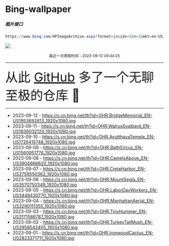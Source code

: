 # Bing-wallpaper

##### 图片接口

```powershell
https://www.bing.com/HPImageArchive.aspx?format=js&idx=0&n=1&mkt=en-US
```

 ![](https://s.cn.bing.net/th?id=OHR.BridgeMemorial_EN-US1953692613_1920x1080.jpg)

<p align='center' >
    <small>
        最近一次爬取时间 - 2023-09-12 09:44:25
    </small>
    <br>
    <hr>
    <font size=7>
        <small>
           从此 <a href='https://github.com/'>GitHub</a> 多了一个无聊至极的仓库  🍳
        </small>
    </font>
    <hr>
</p>


- 2023-09-12 - https://s.cn.bing.net/th?id=OHR.BridgeMemorial_EN-US1953692613_1920x1080.jpg 
- 2023-09-11 - https://s.cn.bing.net/th?id=OHR.WalrusSvalbard_EN-US1836032120_1920x1080.jpg 
- 2023-09-10 - https://s.cn.bing.net/th?id=OHR.AyutthayaTemple_EN-US1726415748_1920x1080.jpg 
- 2023-09-09 - https://s.cn.bing.net/th?id=OHR.BathCircus_EN-US1560951776_1920x1080.jpg 
- 2023-09-08 - https://s.cn.bing.net/th?id=OHR.CamelsAbove_EN-US3904666620_1920x1080.jpg 
- 2023-09-07 - https://s.cn.bing.net/th?id=OHR.CreteHarbor_EN-US3759550362_1920x1080.jpg 
- 2023-09-06 - https://s.cn.bing.net/th?id=OHR.MountSegla_EN-US3570750349_1920x1080.jpg 
- 2023-09-05 - https://s.cn.bing.net/th?id=OHR.LaborDayWorkers_EN-US3448430770_1920x1080.jpg 
- 2023-09-04 - https://s.cn.bing.net/th?id=OHR.ManhattanAerial_EN-US3290111355_1920x1080.jpg 
- 2023-09-03 - https://s.cn.bing.net/th?id=OHR.TinyHummer_EN-US3171586787_1920x1080.jpg 
- 2023-09-02 - https://s.cn.bing.net/th?id=OHR.TurkeyTailMush_EN-US2958542405_1920x1080.jpg 
- 2023-09-01 - https://s.cn.bing.net/th?id=OHR.IronwoodCactus_EN-US2823371711_1920x1080.jpg 
